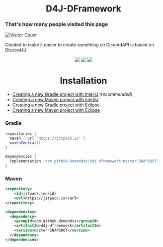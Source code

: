 <h1 align="center">D4J-DFramework</h1>

<p align="center">
<h3>That's how many people visited this page</h3>

![Visitor Count](https://profile-counter.glitch.me/D4J-DFramework/count.svg)
</p>

Created to make it easier to create something on DiscordAPI is based on Discord4J
<p align="center">
<img src="https://img.shields.io/badge/made%20by-Demands-7289da?style=flat-square" >
<img src="https://img.shields.io/badge/open%20source-❤-7289da?style=flat-square" >
<a href="https://github.com/Discord4J/Discord4J/"><img src="https://img.shields.io/badge/Discord4J-3.0.0-7289da?logo=discord&style=flat-square"></a>
</p>

<h1 align="center">Installation</h1>

* [Creating a new Gradle project with IntelliJ](https://www.jetbrains.com/help/idea/getting-started-with-gradle.html) *(recommended)*
* [Creating a new Maven project with IntelliJ](https://www.jetbrains.com/help/idea/maven-support.html)
* [Creating a new Gradle project with Eclipse](https://www.vogella.com/tutorials/EclipseGradle/article.html#creating-gradle-projects)
* [Creating a new Maven project with Eclipse](https://www.vogella.com/tutorials/EclipseMaven/article.html#exercise-create-a-new-maven-enabled-project-via-eclipse)

### Gradle
```groovy
repositories {
  maven { url "https://jitpack.io" }
  mavenCentral()
}

dependencies {
  implementation 'com.github.Demandss:d4j-dframework:master-SNAPSHOT'
}
```

### Maven
```xml
<repository>
    <id>jitpack.io</id>
    <url>https://jitpack.io</url>
</repository>

<dependencies>
  <dependency>
    <groupId>com.github.demandss</groupId>
    <artifactId>d4j-dframework</artifactId>
    <version>master-SNAPSHOT</version>
  </dependency>
</dependencies>
```
